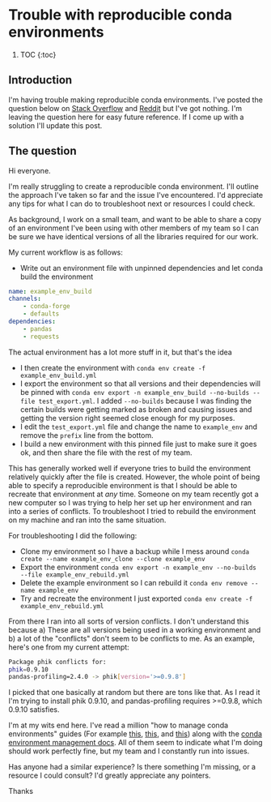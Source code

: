 # Trouble with reproducible conda environments

1. TOC
{:toc}

## Introduction

I'm having trouble making reproducible conda environments. I've posted the question below on [Stack Overflow](https://stackoverflow.com/questions/61778631/whats-wrong-with-how-im-attempting-to-create-a-reproducible-conda-environment) and [Reddit](https://www.reddit.com/r/learnpython/comments/giek8i/trouble_creating_reproducible_conda_environments/) but I've got nothing. I'm leaving the question here for easy future reference. If I come up with a solution I'll update this post.

## The question

Hi everyone.

I'm really struggling to create a reproducible conda environment. I'll outline the approach I've taken so far and the issue I've encountered. I'd appreciate any tips for what I can do to troubleshoot next or resources I could check.

As background, I work on a small team, and want to be able to share a copy of an environment I've been using with other members of my team so I can be sure we have identical versions of all the libraries required for our work.

My current workflow is as follows:

* Write out an environment file with unpinned dependencies and let conda build the environment

```yml
name: example_env_build
channels:
    - conda-forge
    - defaults
dependencies:
    - pandas
    - requests
```

The actual environment has a lot more stuff in it, but that's the idea

* I then create the environment with `conda env create -f example_env_build.yml`
* I export the environment so that all versions and their dependencies will be pinned with `conda env export -n example_env_build --no-builds --file test_export.yml`. I added `--no-builds` because I was finding the certain builds were getting marked as broken and causing issues and getting the version right seemed close enough for my purposes.
* I edit the `test_export.yml` file and change the name to `example_env` and remove the `prefix` line from the bottom.
* I build a new environment with this pinned file just to make sure it goes ok, and then share the file with the rest of my team.

This has generally worked well if everyone tries to build the environment relatively quickly after the file is created. However, the whole point of being able to specify a reproducible environment is that I should be able to recreate that environment at *any* time. Someone on my team recently got a new computer so I was trying to help her set up her environment and ran into a series of conflicts. To troubleshoot I tried to rebuild the environment on my machine and ran into the same situation.

For troubleshooting I did the following:
* Clone my environment so I have a backup while I mess around `conda create --name example_env_clone --clone example_env`
* Export the environment `conda env export -n example_env --no-builds --file example_env_rebuild.yml`
* Delete the example environment so I can rebuild it `conda env remove --name example_env`
* Try and recreate the environment I just exported `conda env create -f example_env_rebuild.yml`

From there I ran into all sorts of version conflicts. I don't understand this because a) These are all versions being used in a working environment and b) a lot of the "conflicts" don't seem to be conflicts to me. As an example, here's one from my current attempt:

```bash
Package phik conflicts for:
phik=0.9.10
pandas-profiling=2.4.0 -> phik[version='>=0.9.8']
```

I picked that one basically at random but there are tons like that. As I read it I'm trying to install phik 0.9.10, and pandas-profiling requires >=0.9.8, which 0.9.10 satisfies.

I'm at my wits end here. I've read a million "how to manage conda environments" guides (For example [this](https://www.leouieda.com/blog/conda-envs.html), [this](https://haveagreatdata.com/posts/data-science-python-dependency-management/), and [this](https://towardsdatascience.com/a-guide-to-conda-environments-bc6180fc533)) along with the [conda environment management docs](https://docs.conda.io/projects/conda/en/latest/user-guide/tasks/manage-environments.html). All of them seem to indicate what I'm doing should work perfectly fine, but my team and I constantly run into issues.

Has anyone had a similar experience? Is there something I'm missing, or a resource I could consult? I'd greatly appreciate any pointers.

Thanks

